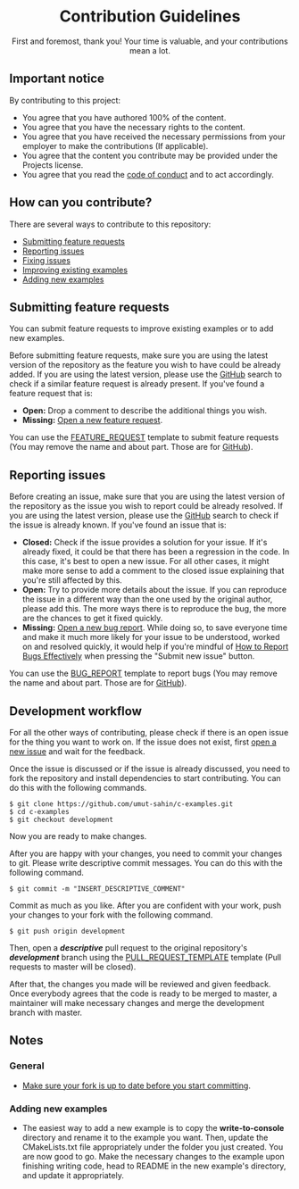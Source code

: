 <div align="center">
  <h1>Contribution Guidelines</h1>
  First and foremost, thank you! Your time is valuable, and your contributions mean a lot.
</div>

## Important notice

By contributing to this project:

- You agree that you have authored 100% of the content.
- You agree that you have the necessary rights to the content.
- You agree that you have received the necessary permissions from your employer to make the contributions (If applicable).
- You agree that the content you contribute may be provided under the Projects license.
- You agree that you read the [code of conduct] and to act accordingly.

## How can you contribute?

There are several ways to contribute to this repository:

- [Submitting feature requests](#submitting-feature-requests)
- [Reporting issues](#reporting-issues)
- [Fixing issues](#development-workflow)
- [Improving existing examples](#development-workflow)
- [Adding new examples](#development-workflow)

## Submitting feature requests

You can submit feature requests to improve existing examples or to add new examples.

Before submitting feature requests, make sure you are using the latest version of the repository as the feature you wish to have could be already added.
If you are using the latest version, please use the [GitHub] search to check if a similar feature request is already present.
If you've found a feature request that is:

- **Open:** Drop a comment to describe the additional things you wish.
- **Missing:** [Open a new feature request].

You can use the [FEATURE_REQUEST] template to submit feature requests (You may remove the name and about part. Those are for [GitHub]).

## Reporting issues

Before creating an issue, make sure that you are using the latest version of the repository as the issue you wish to report could be already resolved.
If you are using the latest version, please use the [GitHub] search to check if the issue is already known.
If you've found an issue that is:

- **Closed:** Check if the issue provides a solution for your issue.
  If it's already fixed, it could be that there has been a regression in the code.
  In this case, it's best to open a new issue.
  For all other cases, it might make more sense to add a comment to the closed issue explaining that you're still affected by this.
- **Open:** Try to provide more details about the issue.
  If you can reproduce the issue in a different way than the one used by the original author, please add this.
  The more ways there is to reproduce the bug, the more are the chances to get it fixed quickly.
- **Missing:** [Open a new bug report].
  While doing so, to save everyone time and make it much more likely for your issue to be understood, worked on and resolved quickly, it would help if you're mindful of [How to Report Bugs Effectively] when pressing the "Submit new issue" button.

You can use the [BUG_REPORT] template to report bugs (You may remove the name and about part. Those are for [GitHub]).

## Development workflow

For all the other ways of contributing, please check if there is an open issue for the thing you want to work on.
If the issue does not exist, first [open a new issue] and wait for the feedback.

Once the issue is discussed or if the issue is already discussed, you need to fork the repository and install dependencies to start contributing.
You can do this with the following commands.

```
$ git clone https://github.com/umut-sahin/c-examples.git
$ cd c-examples
$ git checkout development
```

Now you are ready to make changes.

After you are happy with your changes, you need to commit your changes to git.
Please write descriptive commit messages.
You can do this with the following command.

```
$ git commit -m "INSERT_DESCRIPTIVE_COMMENT"
```

Commit as much as you like.
After you are confident with your work, push your changes to your fork with the following command.

```
$ git push origin development
```

Then, open a **_descriptive_** pull request to the original repository's **_development_** branch using the [PULL_REQUEST_TEMPLATE] template (Pull requests to master will be closed).

After that, the changes you made will be reviewed and given feedback.
Once everybody agrees that the code is ready to be merged to master, a maintainer will make necessary changes and merge the development branch with master.

## Notes

### General

- [Make sure your fork is up to date before you start committing].

### Adding new examples

- The easiest way to add a new example is to copy the **write-to-console** directory and rename it to the example you want.
  Then, update the CMakeLists.txt file appropriately under the folder you just created.
  You are now good to go.
  Make the necessary changes to the example upon finishing writing code, head to README in the new example's directory, and update it appropriately.


[//]: # (Links)

[BUG_REPORT]:
  https://github.com/umut-sahin/c-examples/blob/master/.github/ISSUE_TEMPLATE/BUG_REPORT.md
[code of conduct]:
  https://github.com/umut-sahin/c-examples/blob/master/CODE_OF_CONDUCT.md
[FEATURE_REQUEST]:
  https://github.com/umut-sahin/c-examples/blob/master/.github/ISSUE_TEMPLATE/FEATURE_REQUEST.md
[GitHub]:
  https://github.com/
[How to Report Bugs Effectively]:
  https://www.chiark.greenend.org.uk/~sgtatham/bugs.html
[Make sure your fork is up to date before you start committing]:
  https://help.github.com/articles/syncing-a-fork/
[Open a new bug report]:
  https://github.com/umut-sahin/c-examples/issues/new?template=FEATURE_REQUEST.md
[Open a new feature request]:
  https://github.com/umut-sahin/c-examples/issues/new?template=FEATURE_REQUEST.md
[open a new issue]:
  https://github.com/umut-sahin/c-examples/issues/new?template=BUG_REPORT.md 
[PULL_REQUEST_TEMPLATE]:
  https://github.com/umut-sahin/c-examples/blob/master/.github/PULL_REQUEST_TEMPLATE.md
